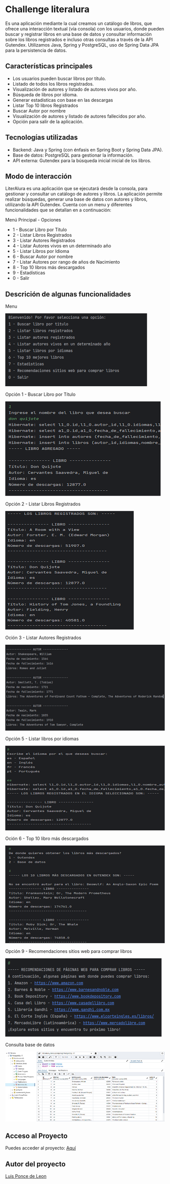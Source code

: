 # Challenge literalura
<p>
Es una aplicación mediante la cual creamos un catálogo de libros, que ofrece una interacción textual (vía consola) con los usuarios,  donde pueden buscar y registrar libros en una base de datos y consultar información sobre los libros registrados e incluso otras consultas a través de la API Gutendex. Utilizamos Java, Spring y PostgreSQL, uso de Spring Data JPA para la persistencia de datos.
</p>

## Características principales

- Los usuarios pueden buscar libros por título.
- Listado de todos los libros registrados.
- Visualización de autores y listado de autores vivos por año.
- Búsqueda de libros por idioma.
- Generar estadisticas con base en las descargas
- Listar Top 10 libros Registrados
- Buscar Autor por nombre
- Visualización de autores y listado de autores fallecidos por año.
- Opción para salir de la aplicación.

## Tecnologías utilizadas
- Backend: Java y Spring (con énfasis en Spring Boot y Spring Data JPA).
- Base de datos: PostgreSQL para gestionar la información.
- API externa: Gutendex para la búsqueda inicial inicial de los libros.


## Modo de interacción

LiterAlura es una aplicación que se ejecutará desde la consola, para gestionar y consultar un catálogo de autores y libros. La aplicación permite realizar búsquedas, generar una base de datos con autores y libros, utilizando la API Gutendex.
Cuenta con un menu y diferentes funcionalidades que se detallan en a continuación:

Menú Principal - Opciones
- 1 - Buscar Libro por Título
- 2 - Listar Libros Registrados
- 3 - Listar Autores Registrados
- 4 - Listar Autores vivos en un determinado año
- 5 - Listar Libros por Idioma
- 6 - Buscar Autor por nombre
- 7 - Listar Autores por rango de años de Nacimiento
- 8 - Top 10 libros más descargados
- 9 - Estadísticas
- 0 - Salir

## Descrición de algunas funcionalidades

<p>Menu</p>

![](img/menu.png)

<p> Opción 1 - Buscar Libro por Título</p>

![](img/opcion1.png)

<p> Opción 2 - Listar Libros Registrados</p>

![](img/2opcionlibrosregistrados.png)

<p> Oción 3 - Listar Autores Registrados</p>

![](img/opcion3autoresregistrados.png)

<p> Opción 5 - Listar libros por idiomas</p>

![](img/opcion5poridiomas.png)

<p> Oción 6 - Top 10 libro más descargados</p>

![](img/opcion6librosmasdescargados.png)

<p> Opción 9 - Recomendaciones sitios web para comprar libros</p>

![](img/opcion9recomendacionescomprar.png)

<P>Consulta base de datos</P>

![](img/consultabasededatos.png)

## Acceso al Proyecto

Puedes acceder al proyecto: [Aquí](https://github.com/ark3yt/challenge-literAlura/)

## Autor del proyecto

[Luis Ponce de Leon](https://github.com/ark3yt/) 



